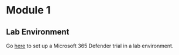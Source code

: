 # Module 1

## Lab Environment

Go [here](https://learn.microsoft.com/en-us/microsoft-365/security/defender/setup-m365deval?view=o365-worldwide) to set up a Microsoft 365 Defender trial in a lab environment.
